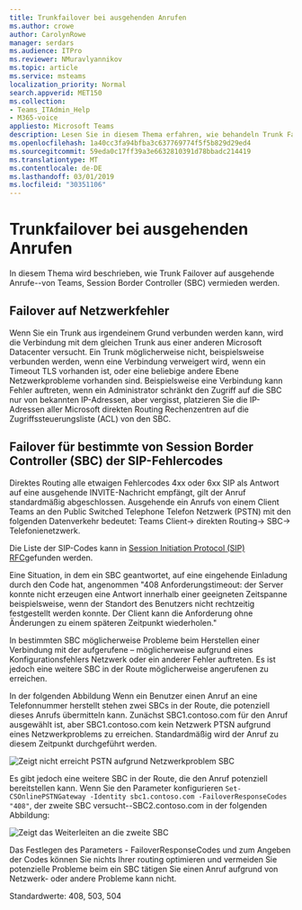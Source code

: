```yaml
---
title: Trunkfailover bei ausgehenden Anrufen
ms.author: crowe
author: CarolynRowe
manager: serdars
ms.audience: ITPro
ms.reviewer: NMuravlyannikov
ms.topic: article
ms.service: msteams
localization_priority: Normal
search.appverid: MET150
ms.collection:
- Teams_ITAdmin_Help
- M365-voice
appliesto: Microsoft Teams
description: Lesen Sie in diesem Thema erfahren, wie behandeln Trunk Failover auf ausgehende Anrufe von Teams, Session Border Controller (SBC).
ms.openlocfilehash: 1a40cc3fa94bfba3c637769774f5f5b829d29ed4
ms.sourcegitcommit: 59eda0c17ff39a3e6632810391d78bbadc214419
ms.translationtype: MT
ms.contentlocale: de-DE
ms.lasthandoff: 03/01/2019
ms.locfileid: "30351106"
---
```

# <a name="trunk-failover-on-outbound-calls"></a>Trunkfailover bei ausgehenden Anrufen

In diesem Thema wird beschrieben, wie Trunk Failover auf ausgehende Anrufe--von Teams, Session Border Controller (SBC) vermieden werden.

## <a name="failover-on-network-errors"></a>Failover auf Netzwerkfehler

Wenn Sie ein Trunk aus irgendeinem Grund verbunden werden kann, wird die Verbindung mit dem gleichen Trunk aus einer anderen Microsoft Datacenter versucht. Ein Trunk möglicherweise nicht, beispielsweise verbunden werden, wenn eine Verbindung verweigert wird, wenn ein Timeout TLS vorhanden ist, oder eine beliebige andere Ebene Netzwerkprobleme vorhanden sind.
Beispielsweise eine Verbindung kann Fehler auftreten, wenn ein Administrator schränkt den Zugriff auf die SBC nur von bekannten IP-Adressen, aber vergisst, platzieren Sie die IP-Adressen aller Microsoft direkten Routing Rechenzentren auf die Zugriffssteuerungsliste (ACL) von den SBC. 

## <a name="failover-of-specific-sip-codes-received-from-the-session-border-controller-sbc"></a>Failover für bestimmte von Session Border Controller (SBC) der SIP-Fehlercodes

Direktes Routing alle etwaigen Fehlercodes 4xx oder 6xx SIP als Antwort auf eine ausgehende INVITE-Nachricht empfängt, gilt der Anruf standardmäßig abgeschlossen. Ausgehende ein Anrufs von einem Client Teams an den Public Switched Telephone Telefon Netzwerk (PSTN) mit den folgenden Datenverkehr bedeutet: Teams Client-> direkten Routing-> SBC-> Telefonienetzwerk.

Die Liste der SIP-Codes kann in [Session Initiation Protocol (SIP) RFC](https://tools.ietf.org/html/rfc3261)gefunden werden.

Eine Situation, in dem ein SBC geantwortet, auf eine eingehende Einladung durch den Code hat, angenommen "408 Anforderungstimeout: der Server konnte nicht erzeugen eine Antwort innerhalb einer geeigneten Zeitspanne beispielsweise, wenn der Standort des Benutzers nicht rechtzeitig festgestellt werden konnte. Der Client kann die Anforderung ohne Änderungen zu einem späteren Zeitpunkt wiederholen."

In bestimmten SBC möglicherweise Probleme beim Herstellen einer Verbindung mit der aufgerufene – möglicherweise aufgrund eines Konfigurationsfehlers Netzwerk oder ein anderer Fehler auftreten. Es ist jedoch eine weitere SBC in der Route möglicherweise angerufenen zu erreichen.

In der folgenden Abbildung Wenn ein Benutzer einen Anruf an eine Telefonnummer herstellt stehen zwei SBCs in der Route, die potenziell dieses Anrufs übermitteln kann. Zunächst SBC1.contoso.com für den Anruf ausgewählt ist, aber SBC1.contoso.com kein Netzwerk PTSN aufgrund eines Netzwerkproblems zu erreichen.
Standardmäßig wird der Anruf zu diesem Zeitpunkt durchgeführt werden. 
 
![Zeigt nicht erreicht PSTN aufgrund Netzwerkproblem SBC](media/direct-routing-failover-response-codes1.png)

Es gibt jedoch eine weitere SBC in der Route, die den Anruf potenziell bereitstellen kann.
Wenn Sie den Parameter konfigurieren `Set-CSOnlinePSTNGateway -Identity sbc1.contoso.com -FailoverResponseCodes "408"`, der zweite SBC versucht--SBC2.contoso.com in der folgenden Abbildung:

![Zeigt das Weiterleiten an die zweite SBC](media/direct-routing-failover-response-codes2.png)

Das Festlegen des Parameters - FailoverResponseCodes und zum Angeben der Codes können Sie nichts Ihrer routing optimieren und vermeiden Sie potenzielle Probleme beim ein SBC tätigen Sie einen Anruf aufgrund von Netzwerk- oder andere Probleme kann nicht.

Standardwerte: 408, 503, 504

